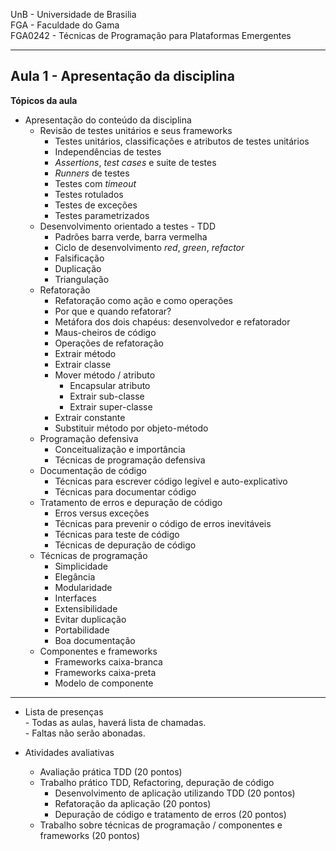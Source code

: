 
UnB - Universidade de Brasilia  
FGA - Faculdade do Gama  
FGA0242 - Técnicas de Programação para Plataformas Emergentes

---

## Aula 1 - Apresentação da disciplina

**Tópicos da aula**
- Apresentação do conteúdo da disciplina
  - Revisão de testes unitários e seus frameworks
      - Testes unitários, classificações e atributos de testes unitários
      - Independências de testes
      - _Assertions_, _test cases_ e suite de testes
      - _Runners_ de testes 
      - Testes com _timeout_
      - Testes rotulados
      - Testes de exceções
      - Testes parametrizados
  - Desenvolvimento orientado a testes - TDD
      - Padrões barra verde, barra vermelha
      - Ciclo de desenvolvimento _red_, _green_, _refactor_
      - Falsificação
      - Duplicação
      - Triangulação
  - Refatoração
      - Refatoração como ação e como operações
      - Por que e quando refatorar?
      - Metáfora dos dois chapéus: desenvolvedor e refatorador
      - Maus-cheiros de código
      - Operações de refatoração
	  - Extrair método
	  - Extrair classe
	  - Mover método / atributo
          - Encapsular atributo
          - Extrair sub-classe
          - Extrair super-classe
	  - Extrair constante
	  - Substituir método por objeto-método
  - Programação defensiva
      - Conceitualização e importância
      - Técnicas de programação defensiva
  - Documentação de código
      - Técnicas para escrever código legível e auto-explicativo
      - Técnicas para documentar código
  - Tratamento de erros e depuração de código
      - Erros versus exceções
      - Técnicas para prevenir o código de erros inevitáveis
      - Técnicas para teste de código
      - Técnicas de depuração de código 
  - Técnicas de programação
      - Simplicidade
      - Elegância
      - Modularidade
      - Interfaces
      - Extensibilidade
      - Evitar duplicação
      - Portabilidade
      - Boa documentação
  - Componentes e frameworks
      - Frameworks caixa-branca
      - Frameworks caixa-preta
      - Modelo de componente

---
- Lista de presenças  
      - Todas as aulas, haverá lista de chamadas.  
      - Faltas não serão abonadas.  


- Atividades avaliativas
  - Avaliação prática TDD (20 pontos)
  - Trabalho prático TDD, Refactoring, depuração de código
      - Desenvolvimento de aplicação utilizando TDD (20 pontos)
      - Refatoração da aplicação (20 pontos)
      - Depuração de código e tratamento de erros (20 pontos) 
  - Trabalho sobre técnicas de programação / componentes e frameworks (20 pontos)



<!--- **Slides da aula** -->
<!--- * [Slides](link para os slides) -->
<!---  -->
<!--- **Exercicios de fixacao** -->
